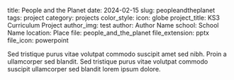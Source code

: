title: People and the Planet
date: 2024-02-15
slug: peopleandtheplanet
tags: project
category: projects
color_style: 
icon: globe
project_title: KS3 Curriculum Project
author_img: test
author: Author Name
school: School Name
location: Place
file: people_and_the_planet
file_extension: pptx
file_icon: powerpoint


<p>Sed tristique purus vitae volutpat commodo suscipit amet sed nibh. Proin a ullamcorper sed blandit. Sed tristique purus vitae volutpat commodo suscipit ullamcorper sed blandit lorem ipsum dolore.</p>